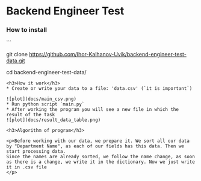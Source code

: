 # Backend Engineer Test

<h3>How to install </h3>
```

git clone https://github.com/Ihor-Kalhanov-Uvik/backend-engineer-test-data.git

cd backend-engineer-test-data/

````
<h3>How it work</h3>
* Create or write your data to a file: 'data.csv' (`it is important`)

![plot](docs/main_csv.png)
* Run python script `main.py`
* After working the program you will see a new file in which the result of the task
![plot](docs/result_data_table.png)

<h3>Algorithm of program</h3>

<p>Before working with our data, we prepare it. We sort all our data by "Department Name", as each of our fields has this data. Then we start processing data.  
Since the names are already sorted, we follow the name change, as soon as there is a change, we write it in the dictionary. Now we just write it in .csv file
</p>




